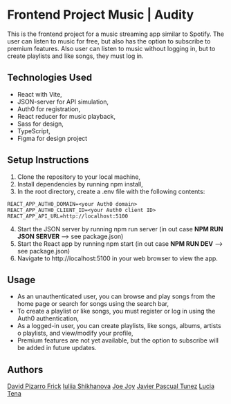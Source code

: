 # Frontend Project Music | Audity

This is the frontend project for a music streaming app similar to Spotify. The user can listen to music for free, but also has the option to subscribe to premium features. Also user can listen to music without logging in, but to create playlists and like songs, they must log in.

## Technologies Used

- React with Vite,
- JSON-server for API simulation,
- Auth0 for registration,
- React reducer for music playback,
- Sass for design,
- TypeScript,
- Figma for design project

## Setup Instructions

1. Clone the repository to your local machine,
2. Install dependencies by running npm install,
3. In the root directory, create a .env file with the following contents:
```
REACT_APP_AUTH0_DOMAIN=<your Auth0 domain>
REACT_APP_AUTH0_CLIENT_ID=<your Auth0 client ID>
REACT_APP_API_URL=http://localhost:5100
```

4. Start the JSON server by running npm run server (in out case **NPM RUN JSON SERVER** --> see package.json)
5. Start the React app by running npm start (in out case **NPM RUN DEV** --> see package.json)
6. Navigate to http://localhost:5100 in your web browser to view the app.

## Usage
+ As an unauthenticated user, you can browse and play songs from the home page or search for songs using the search bar,
+ To create a playlist or like songs, you must register or log in using the Auth0 authentication,
+ As a logged-in user, you can create playlists, like songs, albums, artists o playlists, and view/modify your profile,
+ Premium features are not yet available, but the option to subscribe will be added in future updates.

## Authors 

[David Pizarro Frick](https://github.com/DTPF)
[Iuliia Shikhanova](https://github.com/IuliiaNova)
[Joe Joy](https://github.com/joejoyjoy)
[Javier Pascual Tunez](https://github.com/Javier-jpt)
[Lucia Tena](https://github.com/Lucydct22)



